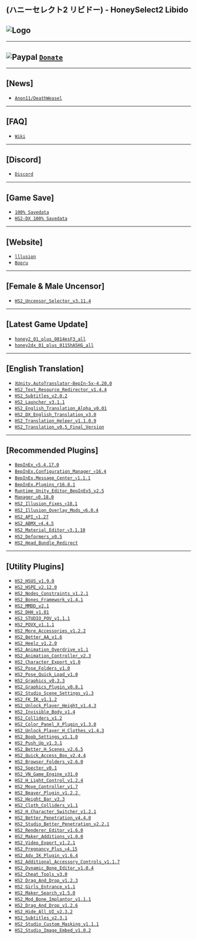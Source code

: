 (ハニーセレクト2 リビドー) - HoneySelect2 Libido
--

![Logo](https://i.imgur.com/Lyu1pGr.png")
--

---
![Paypal](https://i.imgur.com/3V57ymK.png") [`Donate`](https://paypal.me/PastebinSupport?locale.x=en_US)
--

---
**[News]** 
--
- [`Anon11/DeathWeasel`](https://www.patreon.com/posts/53085409)

---
**[FAQ]** 
--
- [`Wiki`](https://wiki.anime-sharing.com/hgames/index.php?title=Honey_Select_2)

---
**[Discord]**
--
- [`Discord`](https://discord.gg/hevygx6)

---
**[Game Save]**
--
- [`100% Savedata`](http://www.mediafire.com/file/ouonh5aispp1nj2/HS2_-_100%2525_Save.rar/file)
- [`HS2-DX 100% Savedata`](https://cdn.discordapp.com/attachments/715932300382044170/790393726756192266/HS2-DX_100_Save.zip)

---
**[Website]**
--
- [`lllusion`](http://www.illusion.jp/preview/honey2/index.php?0306ghtr)
- [`Booru`](https://kenzato.uk/booru/)

---
**[Female & Male Uncensor]**
--
- [`HS2_Uncensor_Selector_v3.11.4`](https://www.patreon.com/posts/uncensorselector-50596398)

---
**[Latest Game Update]**
--
- [`honey2_01_plus_0814esF3_all`](https://ai-shoujo.com/download/update/HS2/official/honey2_01_plus_0814esF3_all.exe) 
- [`honey2dx_01_plus_0115hA5HG_all`](https://ai-shoujo.com/download/update/HS2DX/official/honey2dx_01_plus_0115hA5HG_all.exe) 

---
**[English Translation]**
--
- [`XUnity.AutoTranslator-BepIn-5x-4.20.0`](https://github.com/bbepis/XUnity.AutoTranslator/releases)
- [`HS2_Text_Resource_Redirector_v1.4.4`](https://github.com/IllusionMods/TranslationTools/releases/tag/r20)
- [`HS2_Subtitles_v2.0.2`](https://github.com/DeathWeasel1337/KK_Plugins/releases/tag/v182)
- [`HS2_Launcher_v3.1.1`](https://github.com/IllusionMods/IllusionLaunchers/releases)
- [`HS2_English_Translation_Alpha_v0.01`](http://www.mediafire.com/file/eb71lfw9pfgqtht/HS2_English_Translation_Alpha_v0.01.7z/file)
- [`HS2_DX_English_Translation_v3.0`](https://github.com/IllusionMods/HS2-Translation/releases/tag/v3)
- [`HS2_Translation_Helper_v1.1.0.9`](https://github.com/GeBo1/GeBoPlugins/releases/tag/r37)
- [`HS2_Translation_v0.5_Final_Version`](https://bit.ly/2GUPs4g)

--- 
**[Recommended Plugins]**
--
- [`BepInEx_ᴠ5.4.17.0`](https://github.com/BepInEx/BepInEx/releases)
- [`BepInEx.Configuration_Manager_ᴠ16.4`](https://github.com/BepInEx/BepInEx.ConfigurationManager/releases)
- [`BepInEx.Message_Center_ᴠ1.1.1`](https://github.com/BepInEx/MessageCenter/releases)
- [`BepInEx.Plugins_r16.8.1`](https://github.com/IllusionMods/BepisPlugins/releases)
- [`Runtime_Unity_Editor_BepInEx5_v2.5`](https://github.com/ManlyMarco/RuntimeUnityEditor/releases/latest)
- [`Manager_ᴠ0.18.0`](https://github.com/IllusionMods/KKManager/releases)
- [`HS2_Illusion_Fixes_ᴠ18.1`](https://github.com/IllusionMods/IllusionFixes/releases)
- [`HS2_Illusion_Overlay_Mods_ᴠ6.0.4`](https://github.com/ManlyMarco/Illusion-Overlay-Mods/releases/)
- [`HS2_API_ᴠ1.27`](https://github.com/IllusionMods/IllusionModdingAPI/releases)
- [`HS2_ABMX_ᴠ4.4.5`](https://github.com/ManlyMarco/ABMX/releases)
- [`HS2_Material_Editor_ᴠ3.1.10`](https://github.com/IllusionMods/KK_Plugins)
- [`HS2_Deformers_v0.5`](https://github.com/DaintyIL/Illusion_Deformers)
- [`HS2_Head_Bundle_Redirect`](https://roy12mods.com/wp/essus-headbundleredirect-for-ai-hs2/)

---
**[Utility Plugins]**
--
- [`HS2_HSUS_v1.9.0`](https://www.patreon.com/posts/hs-kk-ai-hs2-1-9-38675642)
- [`HS2_HSPE_v2.12.0`](https://www.patreon.com/posts/38673900)
- [`HS2_Nodes_Constraints_v1.2.1`](https://joan6694.bitbucket.io/)
- [`HS2_Bones_Framework_v1.4.1`](https://www.patreon.com/posts/41718360)
- [`HS2_MMDD_v2.1`](https://mega.nz/folder/NQhG3IjA#rwyaVwE0O1t3pJe5Fefv2Q/folder/EcY0SACY)
- [`HS2_DHH_v1.01`](http://www.mediafire.com/file/c3r9ffcjgcawilq/HS2_DHH_v1.01.rar/file)
- [`HS2_STUDIO_POV_v1.1.1`](https://github.com/Mantas-2155X/StudioPOV/releases)
- [`HS2_POVX_v1.1.1`](https://github.com/FairBear/HS2_PovX/releases/tag/v1.1.1)
- [`HS2_More_Accessories_v1.2.2`](https://www.patreon.com/posts/ai-hs2-1-2-2-38995704)
- [`HS2_Better_AA_v1.6`](https://www.patreon.com/posts/29809884) 
- [`HS2_Heelz_v1.2.0`](https://www.patreon.com/posts/hs2-heelz-37883459)
- [`HS2_Animation_Overdrive_v1.1`](https://github.com/IllusionMods/KK_Plugins)
- [`HS2_Animation_Controller_v2.3`](https://github.com/IllusionMods/KK_Plugins) 
- [`HS2_Character_Export_v1.0`](https://github.com/IllusionMods/KK_Plugins) 
- [`HS2_Pose_Folders_v1.0`](https://github.com/IllusionMods/KK_Plugins)
- [`HS2_Pose_Quick_Load_v1.0`](https://github.com/IllusionMods/KK_Plugins)
- [`HS2_Graphics_v0.3.3`](https://github.com/ore-/Graphics/releases)
- [`HS2_Graphics_Plugin_v0.8.1`](https://github.com/OrangeSpork/HS2VR/releases/tag/0.8.1)
- [`HS2_Studio_Scene_Settings_v1.3`](https://github.com/IllusionMods/KK_Plugins)
- [`HS2_FK_IK_v1.1.2`](https://github.com/IllusionMods/KK_Plugins)
- [`HS2_Unlock_Player_Height_v1.4.3`](https://github.com/Mantas-2155X/UnlockPlayerHeight/releases)
- [`HS2_Invisible_Body_v1.4`](https://github.com/IllusionMods/KK_Plugins)
- [`HS2_Colliders_v1.2`](https://github.com/IllusionMods/KK_Plugins)
- [`HS2_Color_Panel_X_Plugin_v1.3.0`](https://mega.nz/file/AJkgSAga#yRyIxYkjBFIWgs2ZdK5nuIpBL8q7V8T51Pg0kRLP8nY)
- [`HS2_Unlock_Player_H_Clothes_v1.4.3`](https://github.com/Mantas-2155X/UnlockPlayerHClothes/releases)
- [`HS2_Boob_Settings_v1.1.0`](https://github.com/FairBear/HS2_BoobSettings/releases)
- [`HS2_Push_Up_v1.3.1`](https://github.com/IllusionMods/KK_Plugins)
- [`HS2_Better_H_Scenes_v2.6.5`](https://github.com/Mantas-2155X/BetterHScenes/releases)
- [`HS2_Quick_Access_Box_v2.4.4`](https://www.patreon.com/posts/38060886) 
- [`HS2_Browser_Folders_v2.6.0`](https://www.patreon.com/posts/40644638) 
- [`HS2_Specter_v0.1`](https://ux.getuploader.com/moistened_eye/download/132) 
- [`HS2_VN_Game_Engine_v31.0`](https://mega.nz/#F!oiB2wAQK!ojGIzlAN-1B-263uUDEalQ) 
- [`HS2_H_Light_Control_v1.2.4`](https://github.com/Mantas-2155X/HLightControl/releases)
- [`HS2_Move_Controller_v1.7`](https://mikkemods.blogspot.com/)
- [`HS2_Beaver_Plugin_v1.2.2 `](https://mikkemods.blogspot.com/2020/09/beaver-plugin-122.html)
- [`HS2_Height_Bar_v3.3`](https://www.patreon.com/posts/35859949) 
- [`HS2_Cloth_Colliders_v1.1`](https://github.com/ManlyMarco/Illusion_ClothColliders)
- [`HS2_H_Character_Switcher_v1.2.1`](https://github.com/Mantas-2155X/HCharaSwitcher) 
- [`HS2_Better_Penetration_v4.4.0`](https://github.com/Animal42069/BetterPenetration) 
- [`HS2_Studio_Better_Penetration_v2.2.1`](https://github.com/Animal42069/BetterPenetration/releases/tag/1.0.1) 
- [`HS2_Renderer_Editor_v1.6.0`](https://www.patreon.com/posts/39556121)
- [`HS2_Maker_Additions_v1.0.0`](https://github.com/Mantas-2155X/MakerAdditions)
- [`HS2_Video_Export_v1.2.1`](https://joan6694.bitbucket.io/)
- [`HS2_Pregnancy_Plus_ᴠ4.15`](https://github.com/thojmr/KK_PregnancyPlus/releases)
- [`HS2_Adv_IK_Plugin_v1.6.4`](https://github.com/OrangeSpork/AdvIKPlugin/releases)
- [`HS2_Additional_Accessory_Controls_v1.1.7`](https://github.com/OrangeSpork/AdditionalAccessoryControls/releases)
- [`HS2_Dynamic_Bone_Editor_v1.0.4`](https://github.com/IllusionMods/KK_Plugins)
- [`HS2_Cheat_Tools_v3.0`](https://www.patreon.com/posts/37889909)
- [`HS2 Drag_And_Drop_v1.2.3`](https://github.com/IllusionMods/DragAndDrop)
- [`HS2 Girls_Entrance_v1.1`](https://github.com/SpockBauru/SpockPlugins/releases/tag/r2)
- [`HS2_Maker_Search_v1.5.0`](https://github.com/Mantas-2155X/MakerSearch/releases/tag/v1.5.0)
- [`HS2_Mod_Bone_Implantor_v1.1.1`](https://github.com/IllusionMods/ModBoneImplantor)
- [`HS2_Drag_And_Drop_v1.2.6`](https://github.com/IllusionMods/DragAndDrop/releases/tag/v1.2.4)
- [`HS2_Hide_All_UI_v2.3.2`](https://github.com/IllusionMods/HideAllUI/releases/tag/v2.3.1)
- [`HS2_Subtitles_v2.3.1`](https://github.com/IllusionMods/KK_Plugins#readme)
- [`HS2_Studio_Custom_Masking_v1.1.1`](https://github.com/IllusionMods/KK_Plugins)
- [`HS2_Studio_Image_Embed_v1.0.2`](https://github.com/IllusionMods/KK_Plugins)
